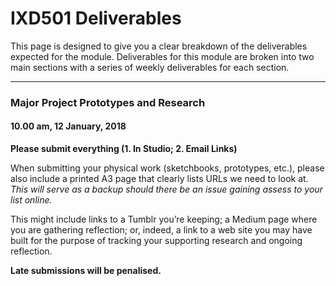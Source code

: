 IXD501 Deliverables
===================

This page is designed to give you a clear breakdown of the deliverables expected for the module. Deliverables for this module are broken into two main sections with a series of weekly deliverables for each section.

---

### Major Project Prototypes and Research 
#### 10.00 am, 12 January, 2018

**Please submit everything (1. In Studio; 2. Email Links)**

When submitting your physical work (sketchbooks, prototypes, etc.), please also include a printed A3 page that clearly lists URLs we need to look at. *This will serve as a backup should there be an issue gaining assess to your list online.*

This might include links to a Tumblr you’re keeping; a Medium page where you are gathering reflection; or, indeed, a link to a web site you may have built for the purpose of tracking your supporting research and ongoing reflection.

**Late submissions will be penalised.**

